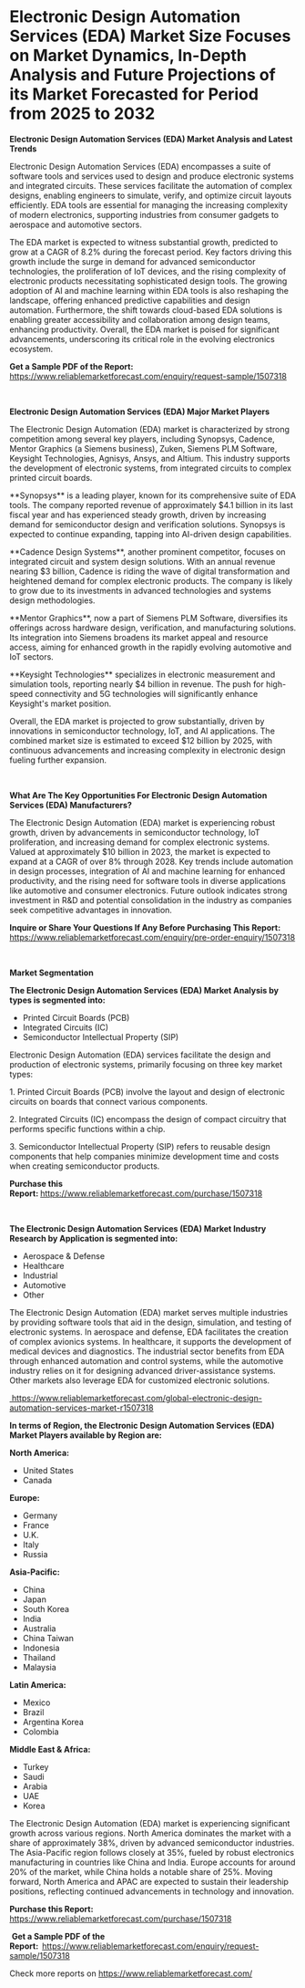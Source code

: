 <p><h1>Electronic Design Automation Services (EDA) Market Size Focuses on Market Dynamics, In-Depth Analysis and Future Projections of its Market Forecasted for Period from 2025 to 2032</h1></p><p><strong>Electronic Design Automation Services (EDA) Market Analysis and Latest Trends</strong></p>
<p><p>Electronic Design Automation Services (EDA) encompasses a suite of software tools and services used to design and produce electronic systems and integrated circuits. These services facilitate the automation of complex designs, enabling engineers to simulate, verify, and optimize circuit layouts efficiently. EDA tools are essential for managing the increasing complexity of modern electronics, supporting industries from consumer gadgets to aerospace and automotive sectors.</p><p>The EDA market is expected to witness substantial growth, predicted to grow at a CAGR of 8.2% during the forecast period. Key factors driving this growth include the surge in demand for advanced semiconductor technologies, the proliferation of IoT devices, and the rising complexity of electronic products necessitating sophisticated design tools. The growing adoption of AI and machine learning within EDA tools is also reshaping the landscape, offering enhanced predictive capabilities and design automation. Furthermore, the shift towards cloud-based EDA solutions is enabling greater accessibility and collaboration among design teams, enhancing productivity. Overall, the EDA market is poised for significant advancements, underscoring its critical role in the evolving electronics ecosystem.</p></p>
<p><strong>Get a Sample PDF of the Report:&nbsp;</strong> <a href="https://www.reliablemarketforecast.com/enquiry/request-sample/1507318?utm_campaign=1842&utm_medium=2&utm_source=Github&utm_content=ia&utm_term=11032025&utm_id=electronic-design-automation-services-eda">https://www.reliablemarketforecast.com/enquiry/request-sample/1507318</a></p>
<p>&nbsp;</p>
<p><strong>Electronic Design Automation Services (EDA) Major Market Players</strong></p>
<p><p>The Electronic Design Automation (EDA) market is characterized by strong competition among several key players, including Synopsys, Cadence, Mentor Graphics (a Siemens business), Zuken, Siemens PLM Software, Keysight Technologies, Agnisys, Ansys, and Altium. This industry supports the development of electronic systems, from integrated circuits to complex printed circuit boards.</p><p>**Synopsys** is a leading player, known for its comprehensive suite of EDA tools. The company reported revenue of approximately $4.1 billion in its last fiscal year and has experienced steady growth, driven by increasing demand for semiconductor design and verification solutions. Synopsys is expected to continue expanding, tapping into AI-driven design capabilities.</p><p>**Cadence Design Systems**, another prominent competitor, focuses on integrated circuit and system design solutions. With an annual revenue nearing $3 billion, Cadence is riding the wave of digital transformation and heightened demand for complex electronic products. The company is likely to grow due to its investments in advanced technologies and systems design methodologies.</p><p>**Mentor Graphics**, now a part of Siemens PLM Software, diversifies its offerings across hardware design, verification, and manufacturing solutions. Its integration into Siemens broadens its market appeal and resource access, aiming for enhanced growth in the rapidly evolving automotive and IoT sectors.</p><p>**Keysight Technologies** specializes in electronic measurement and simulation tools, reporting nearly $4 billion in revenue. The push for high-speed connectivity and 5G technologies will significantly enhance Keysight's market position.</p><p>Overall, the EDA market is projected to grow substantially, driven by innovations in semiconductor technology, IoT, and AI applications. The combined market size is estimated to exceed $12 billion by 2025, with continuous advancements and increasing complexity in electronic design fueling further expansion.</p></p>
<p>&nbsp;</p>
<p><strong>What Are The Key Opportunities For Electronic Design Automation Services (EDA) Manufacturers?</strong></p>
<p><p>The Electronic Design Automation (EDA) market is experiencing robust growth, driven by advancements in semiconductor technology, IoT proliferation, and increasing demand for complex electronic systems. Valued at approximately $10 billion in 2023, the market is expected to expand at a CAGR of over 8% through 2028. Key trends include automation in design processes, integration of AI and machine learning for enhanced productivity, and the rising need for software tools in diverse applications like automotive and consumer electronics. Future outlook indicates strong investment in R&D and potential consolidation in the industry as companies seek competitive advantages in innovation.</p></p>
<p><strong>Inquire or Share Your Questions If Any Before Purchasing This Report:</strong> <a href="https://www.reliablemarketforecast.com/enquiry/pre-order-enquiry/1507318?utm_campaign=1842&utm_medium=2&utm_source=Github&utm_content=ia&utm_term=11032025&utm_id=electronic-design-automation-services-eda">https://www.reliablemarketforecast.com/enquiry/pre-order-enquiry/1507318</a></p>
<p>&nbsp;</p>
<p><strong>Market Segmentation</strong></p>
<p><strong>The Electronic Design Automation Services (EDA) Market Analysis by types is segmented into:</strong></p>
<p><ul><li>Printed Circuit Boards (PCB)</li><li>Integrated Circuits (IC)</li><li>Semiconductor Intellectual Property (SIP)</li></ul></p>
<p><p>Electronic Design Automation (EDA) services facilitate the design and production of electronic systems, primarily focusing on three key market types: </p><p>1. Printed Circuit Boards (PCB) involve the layout and design of electronic circuits on boards that connect various components. </p><p>2. Integrated Circuits (IC) encompass the design of compact circuitry that performs specific functions within a chip. </p><p>3. Semiconductor Intellectual Property (SIP) refers to reusable design components that help companies minimize development time and costs when creating semiconductor products.</p></p>
<p><strong>Purchase this Report:&nbsp;</strong><a href="https://www.reliablemarketforecast.com/purchase/1507318?utm_campaign=1842&utm_medium=2&utm_source=Github&utm_content=ia&utm_term=11032025&utm_id=electronic-design-automation-services-eda">https://www.reliablemarketforecast.com/purchase/1507318</a></p>
<p>&nbsp;</p>
<p><strong>The Electronic Design Automation Services (EDA) Market Industry Research by Application is segmented into:</strong></p>
<p><ul><li>Aerospace & Defense</li><li>Healthcare</li><li>Industrial</li><li>Automotive</li><li>Other</li></ul></p>
<p><p>The Electronic Design Automation (EDA) market serves multiple industries by providing software tools that aid in the design, simulation, and testing of electronic systems. In aerospace and defense, EDA facilitates the creation of complex avionics systems. In healthcare, it supports the development of medical devices and diagnostics. The industrial sector benefits from EDA through enhanced automation and control systems, while the automotive industry relies on it for designing advanced driver-assistance systems. Other markets also leverage EDA for customized electronic solutions.</p></p>
<p><a href="https://www.reliablemarketforecast.com/global-electronic-design-automation-services-market-r1507318?utm_campaign=1842&utm_medium=2&utm_source=Github&utm_content=ia&utm_term=11032025&utm_id=electronic-design-automation-services-eda">&nbsp;https://www.reliablemarketforecast.com/global-electronic-design-automation-services-market-r1507318</a></p>
<p><strong>In terms of Region, the Electronic Design Automation Services (EDA) Market Players available by Region are:</strong></p>
<p>
    <p> <strong> North America: </strong>
        <ul>
            <li>United States</li>
            <li>Canada</li>
        </ul>
        </p> 
    <p> <strong> Europe: </strong>
        <ul>
            <li>Germany</li>
            <li>France</li>
            <li>U.K.</li>
            <li>Italy</li>
            <li>Russia</li>
        </ul>
        </p> 
    <p> <strong> Asia-Pacific: </strong>
        <ul>
            <li>China</li>
            <li>Japan</li>
            <li>South Korea</li>
            <li>India</li>
            <li>Australia</li>
            <li>China Taiwan</li>
            <li>Indonesia</li>
            <li>Thailand</li>
            <li>Malaysia</li>
        </ul>
        </p> 
    <p> <strong> Latin America: </strong>
        <ul>
            <li>Mexico</li>
            <li>Brazil</li>
            <li>Argentina Korea</li>
            <li>Colombia</li>
        </ul>
        </p> 
    <p> <strong> Middle East & Africa: </strong>
        <ul>
            <li>Turkey</li>
            <li>Saudi</li>
            <li>Arabia</li>
            <li>UAE</li>
            <li>Korea</li>
        </ul>
    </p>
    </p>
<p><p>The Electronic Design Automation (EDA) market is experiencing significant growth across various regions. North America dominates the market with a share of approximately 38%, driven by advanced semiconductor industries. The Asia-Pacific region follows closely at 35%, fueled by robust electronics manufacturing in countries like China and India. Europe accounts for around 20% of the market, while China holds a notable share of 25%. Moving forward, North America and APAC are expected to sustain their leadership positions, reflecting continued advancements in technology and innovation.</p></p>
<p><strong>Purchase this Report: </strong><a href="https://www.reliablemarketforecast.com/purchase/1507318?utm_campaign=1842&utm_medium=2&utm_source=Github&utm_content=ia&utm_term=11032025&utm_id=electronic-design-automation-services-eda">https://www.reliablemarketforecast.com/purchase/1507318</a></p>
<p>&nbsp;<strong>Get a Sample PDF of the Report:&nbsp;&nbsp;</strong><a href="https://www.reliablemarketforecast.com/enquiry/request-sample/1507318?utm_campaign=1842&utm_medium=2&utm_source=Github&utm_content=ia&utm_term=11032025&utm_id=electronic-design-automation-services-eda">https://www.reliablemarketforecast.com/enquiry/request-sample/1507318</a></p>
<p><strong></strong></p>
<p>Check more reports on <a href="https://www.reliablemarketforecast.com/?utm_campaign=1842&utm_medium=2&utm_source=Github&utm_content=ia&utm_term=11032025&utm_id=electronic-design-automation-services-eda">https://www.reliablemarketforecast.com/</a></p>